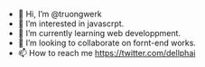 - 👋 Hi, I’m @truongwerk
- 👀 I’m interested in javascrpt.
- 🌱 I’m currently learning web developpment.
- 💞️ I’m looking to collaborate on fornt-end works.
- 📫 How to reach me https://twitter.com/dellphai

<!---
truongwerk/truongwerk is a ✨ special ✨ repository because its `README.md` (this file) appears on your GitHub profile.
You can click the Preview link to take a look at your changes.
--->
